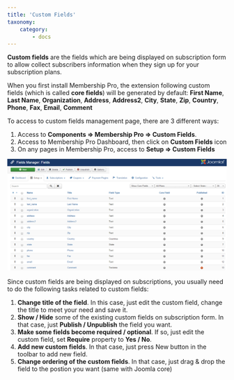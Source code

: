 ```yaml
---
title: 'Custom Fields'
taxonomy:
    category:
        - docs
---
```


**Custom fields** are the fields which are being displayed on subscription form to allow collect subscribers information when they sign up for your subscription plans.

When you first install Membership Pro, the extension following custom fields (which is called **core fields**) will be generated by default: **First Name**, **Last Name**, **Organization**, **Address**, **Address2**, **City**, **State**, **Zip**, **Country**, **Phone**, **Fax**, **Email**, **Comment**

To access to custom fields management page, there are 3 different ways:

1. Access to **Components => Membership Pro => Custom Fields**.
2. Access to Membership Pro Dashboard, then click on **Custom Fields** icon
3. On any pages in Membership Pro, access to **Setup => Custom Fields**

![Custom Fields Management](fields.png)

Since custom fields are being displayed on subscriptions, you usually need to do the following tasks related to custom fields:
1. **Change title of the field**. In this case, just edit the custom field, change the title to meet your need and save it.
2. **Show / Hide** some of the existing custom fields on subscription form. In that case, just **Publish / Unpublish** the field you want.
2. **Make some fields become required / optional**. If so, just edit the custom field, set **Require** property to **Yes / No**.
3. **Add new custom fields**. In that case, just press New button in the toolbar to add new field.
4. **Change ordering of the custom fields**. In that case, just drag & drop the field to the postion you want (same with Joomla core)